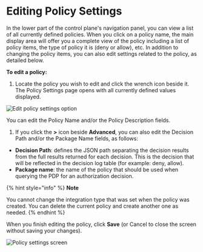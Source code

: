# Editing Policy Settings



In the lower part of the control plane's navigation panel, you can view a list of all currently defined policies. When you click on a policy name, the main display area will offer you a complete view of the policy including a list of policy items, the type of policy it is \(deny or allow\), etc. In addition to changing the policy items, you can also edit settings related to the policy, as detailed below.

**To edit a policy:**

1. Locate the policy you wish to edit and click the wrench icon beside it. The Policy Settings page opens with all currently defined values displayed.

![Edit policy settings option](https://files.readme.io/922a14f-editpolicy.PNG)

You can edit the Policy Name and/or the Policy Description fields.

1. If you click the **&gt;** icon beside **Advanced**, you can also edit the Decision Path and/or the Package Name fields, as follows:

* **Decision Path**: defines the JSON path separating the decision results from the full results returned for each decision. This is the decision that will be reflected in the decision log table \(for example: deny, allow\).
* **Package name**: the name of the policy that should be used when querying the PDP for an authorization decision.

{% hint style="info" %}
**Note**

You cannot change the integration type that was set when the policy was created. You can delete the current policy and create another one as needed.
{% endhint %}

When you finish editing the policy, click **Save** \(or Cancel to close the screen without saving your changes\).

![Policy settings screen](https://files.readme.io/001ceb2-policysettings.PNG)



